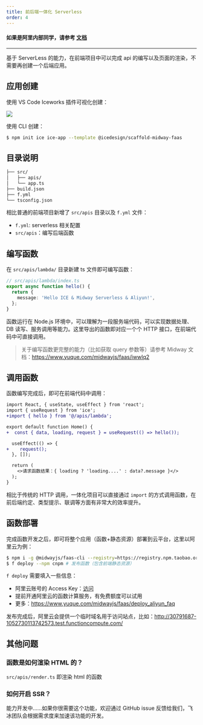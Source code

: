 ```yaml
---
title: 前后端一体化 Serverless
order: 4
---
```

#### 如果是阿里内部同学，请参考 [文档](https://yuque.alibaba-inc.com/ice/rdy99p/ds1xv0) 

------

基于 ServerLess 的能力，在前端项目中可以完成 api 的编写以及页面的渲染，不需要再创建一个后端应用。

## 应用创建

使用 VS Code Iceworks 插件可视化创建：

![](https://img.alicdn.com/tfs/TB1mWt5YuL2gK0jSZPhXXahvXXa-2049-970.png)

使用 CLI 创建：

```bash
$ npm init ice ice-app --template @icedesign/scaffold-midway-faas 
```

## 目录说明

```md
├── src/
│   ├── apis/                 
│   └── app.ts
├── build.json
├── f.yml
└── tsconfig.json
```

相比普通的前端项目新增了 `src/apis` 目录以及 `f.yml` 文件：

- `f.yml`: serverless 相关配置
- `src/apis`：编写后端函数

## 编写函数

在 `src/apis/lambda/` 目录新建 ts 文件即可编写函数：

```typescript
// src/apis/lambda/index.ts
export async function hello() {
  return {
    message: 'Hello ICE & Midway Serverless & Aliyun!',
  };
}
```

函数运行在 Node.js 环境中，可以理解为一段服务端代码，可以实现数据处理、DB 读写、服务调用等能力。这里导出的函数即对应一个个 HTTP 接口，在前端代码中可直接调用。

> 关于编写函数更完整的能力（比如获取 query 参数等）请参考 Midway 文档：https://www.yuque.com/midwayjs/faas/iwwlq2

## 调用函数

函数编写完成后，即可在前端代码中调用：

```diff
import React, { useState, useEffect } from 'react';
import { useRequest } from 'ice';
+import { hello } from '@/apis/lambda';

export default function Home() {
+  const { data, loading, request } = useRequest(() => hello());

  useEffect(() => {
+    request();
  }, []);

  return (
    <>请求函数结果：{ loading ? 'loading....' : data?.message }</>
  );
}
```

相比于传统的 HTTP 调用，一体化项目可以直接通过 `import` 的方式调用函数，在前后端约定、类型提示、联调等方面有非常大的效率提升。

## 函数部署

完成函数开发之后，即可将整个应用（函数+静态资源）部署到云平台，这里以阿里云为例：

```bash
$ npm i -g @midwayjs/faas-cli --registry=https://registry.npm.taobao.org
$ f deploy --npm cnpm # 发布函数（包含前端静态资源）
```

`f deploy` 需要填入一些信息：

- 阿里云账号的 Access Key：[访问](https://ram.console.aliyun.com/manage/ak)
- 提前开通阿里云的函数计算服务，有免费额度可以试用
- 更多：https://www.yuque.com/midwayjs/faas/deploy_aliyun_faq

发布完成后，阿里云会提供一个临时域名用于访问站点，比如：http://30791687-1052730113742573.test.functioncompute.com/

## 其他问题

### 函数是如何渲染 HTML 的？

`src/apis/render.ts` 即渲染 html 的函数

### 如何开启 SSR？

能力开发中……如果你很需要这个功能，欢迎通过 GitHub issue 反馈给我们，飞冰团队会根据需求度来加速该功能的开发。
